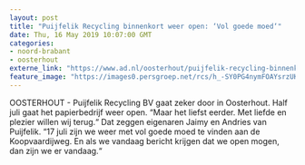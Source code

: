 ```yaml
---
layout: post
title: "Puijfelik Recycling binnenkort weer open: ‘Vol goede moed‘"
date: Thu, 16 May 2019 10:07:00 GMT
categories: 
- noord-brabant 
- oosterhout 
externe_link: "https://www.ad.nl/oosterhout/puijfelik-recycling-binnenkort-weer-open-vol-goede-moed~a69a11c3/"
feature_image: "https://images0.persgroep.net/rcs/h_-SY0PG4nymFOAYsrzUKj95Xhw/diocontent/138690211/_fitwidth/400/?appId=21791a8992982cd8da851550a453bd7f&quality=0.7"
---
```


OOSTERHOUT - Puijfelik Recycling BV gaat zeker door in Oosterhout. Half juli gaat het papierbedrijf weer open. “Maar het liefst eerder. Met liefde en plezier willen wij terug.“ Dat zeggen eigenaren Jaimy en Andries van Puijfelik. “17 juli zijn we weer met vol goede moed te vinden aan de Koopvaardijweg. En als we vandaag bericht krijgen dat we open mogen, dan zijn we er vandaag.“
